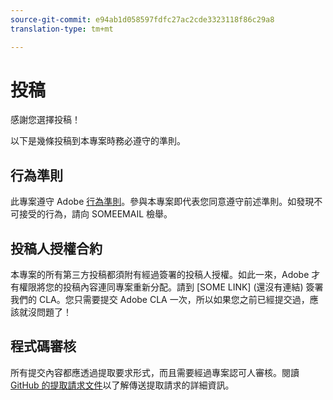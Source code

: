 ```yaml
---
source-git-commit: e94ab1d058597fdfc27ac2cde3323118f86c29a8
translation-type: tm+mt

---
```

# 投稿


感謝您選擇投稿！

以下是幾條投稿到本專案時務必遵守的準則。

## 行為準則

此專案遵守 Adobe [行為準則](https://git.corp.adobe.com/OpenSourceAdvisoryBoard/starter-repo/blob/master/CODE_OF_CONDUCT.md)。參與本專案即代表您同意遵守前述準則。如發現不可接受的行為，請向 SOMEEMAIL 檢舉。

## 投稿人授權合約

本專案的所有第三方投稿都須附有經過簽署的投稿人授權。如此一來，Adobe 才有權限將您的投稿內容連同專案重新分配。請到 [SOME LINK] (還沒有連結) 簽署我們的 CLA。您只需要提交 Adobe CLA 一次，所以如果您之前已經提交過，應該就沒問題了！

## 程式碼審核

所有提交內容都應透過提取要求形式，而且需要經過專案認可人審核。閱讀 [GitHub 的提取請求文件](https://help.github.com/articles/about-pull-requests/)以了解傳送提取請求的詳細資訊。
